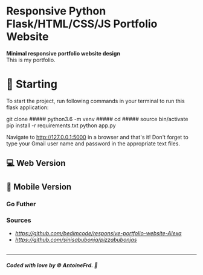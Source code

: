 # **Responsive Python Flask/HTML/CSS/JS Portfolio Website**

**Minimal responsive portfolio website design**<br />
This is my portfolio.

# 🚀 Starting

To start the project, run following commands in your terminal to run this flask application:

git clone #####
python3.6 -m venv #####
cd #####
source bin/activate
pip install -r requirements.txt
python app.py

Navigate to http://127.0.0.1:5000 in a browser and that's it! 
Don't forget to type your Gmail user name and password in the appropriate text files.
<br />


## 💻 Web Version 
<p align="center">
    <!--<img src="https://github.com/antoinefradin/Reponsive-Blog-Cards-HTML-CSS/blob/main/img/Web_version.PNG" alt="web"/>-->
</p>

## 📱 Mobile Version
<p align="center">
    
</p>


### Go Futher
 <!--Darklight theme x
        Scroll bar Dark Theme x
        Media Queries... 
    -->

### **Sources** 
- _https://github.com/bedimcode/responsive-portfolio-website-Alexa_ 
- _https://github.com/sinisabubonja/pizzabubonjas_ 
  <br />
  <br />
---
##### Coded with love by &#169; AntoineFrd. 💙